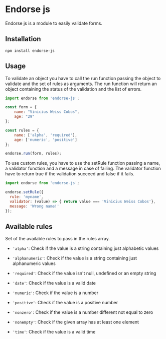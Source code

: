 # Endorse js

Endorse js is a module to easily validate forms.

## Installation

```
npm install endorse-js
```

## Usage

To validate an object you have to call the run function passing the object to validate and the set of rules as arguments.
The run function will return an object containing the status of the validation and the list of errors. 

```javascript
import endorse from 'endorse-js';

const form = {
    name: "Vinicius Weiss Cobos",
    age: "29"
};

const rules = {
    name: ['alpha', 'required'],
    age: ['numeric', 'positive'] 
};

endorse.run(form, rules);
```

To use custom rules, you have to use the setRule function passing a name, a validator function and a message in case
of failing. The validator function have to return true if the validation succeed and false if it fails.

```javascript
import endorse from 'endorse-js';

endorse.setRule({
  rule: 'myname',
  validator: (value) => { return value === 'Vinicius Weiss Cobos'},
  message: 'Wrong name!'
});
```

## Available rules

Set of the available rules to pass in the rules array.

- `'alpha'`: Check if the value is a string containing just alphabetic values

- `'alphanumeric'`: Check if the value is a string containing just alphanumeric values

- `'required'`: Check if the value isn't null, undefined or an empty string

- `'date'`: Check if the value is a valid date

- `'numeric'`: Check if the value is a number

- `'positive'`: Check if the value is a positive number

- `'nonzero'`: Check if the value is a number different not equal to zero

- `'nonempty'`: Check if the given array has at least one element

- `'time'`: Check if the value is a valid time


